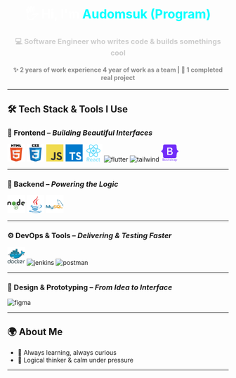<h1 align="center" style="color:#fff;">🖐️ Hi, I'm <span style="color:#00FFFF;">Audomsuk (Program)</span></h1>
<h3 align="center" style="color:#ccc;">💻 Software Engineer who writes code & builds somethings cool</h3>
<h4 align="center" style="color:#888;">✨ 2 years of work experience 4 year of work as a team | 🚀 1 completed real project</h4>

---

## 🛠️ Tech Stack & Tools I Use

### 🎨 Frontend – *Building Beautiful Interfaces*
<p align="left">
  <img src="https://raw.githubusercontent.com/devicons/devicon/master/icons/html5/html5-original-wordmark.svg" alt="html5" width="40" height="40" />
  <img src="https://raw.githubusercontent.com/devicons/devicon/master/icons/css3/css3-original-wordmark.svg" alt="css3" width="40" height="40"/>
  <img src="https://raw.githubusercontent.com/devicons/devicon/master/icons/javascript/javascript-original.svg" alt="javascript" width="40" height="40"/>
  <img src="https://raw.githubusercontent.com/devicons/devicon/master/icons/typescript/typescript-original.svg" alt="typescript" width="40" height="40"/>
  <img src="https://raw.githubusercontent.com/devicons/devicon/master/icons/react/react-original-wordmark.svg" alt="react" width="40" height="40"/>
  <img src="https://www.vectorlogo.zone/logos/flutterio/flutterio-icon.svg" alt="flutter" width="40" height="40"/>
  <img src="https://www.vectorlogo.zone/logos/tailwindcss/tailwindcss-icon.svg" alt="tailwind" width="40" height="40"/>
  <img src="https://raw.githubusercontent.com/devicons/devicon/master/icons/bootstrap/bootstrap-plain-wordmark.svg" alt="bootstrap" width="40" height="40"/>
</p>

---

### 🧠 Backend – *Powering the Logic*
<p align="left">
  <img src="https://raw.githubusercontent.com/devicons/devicon/master/icons/nodejs/nodejs-original-wordmark.svg" alt="nodejs" width="40" height="40"/>
  <img src="https://raw.githubusercontent.com/devicons/devicon/master/icons/java/java-original.svg" alt="java" width="40" height="40"/>
  <img src="https://raw.githubusercontent.com/devicons/devicon/master/icons/mysql/mysql-original-wordmark.svg" alt="mysql" width="40" height="40"/>
</p>

---

### ⚙️ DevOps & Tools – *Delivering & Testing Faster*
<p align="left">
  <img src="https://raw.githubusercontent.com/devicons/devicon/master/icons/docker/docker-original-wordmark.svg" alt="docker" width="40" height="40"/>
  <img src="https://www.vectorlogo.zone/logos/jenkins/jenkins-icon.svg" alt="jenkins" width="40" height="40"/>
  <img src="https://www.vectorlogo.zone/logos/getpostman/getpostman-icon.svg" alt="postman" width="40" height="40"/>
</p>

---

### 🎯 Design & Prototyping – *From Idea to Interface*
<p align="left">
  <img src="https://www.vectorlogo.zone/logos/figma/figma-icon.svg" alt="figma" width="40" height="40"/>
</p>

---

## 🌍 About Me
- 🧠 Always learning, always curious  
- 🧩 Logical thinker & calm under pressure  

---
